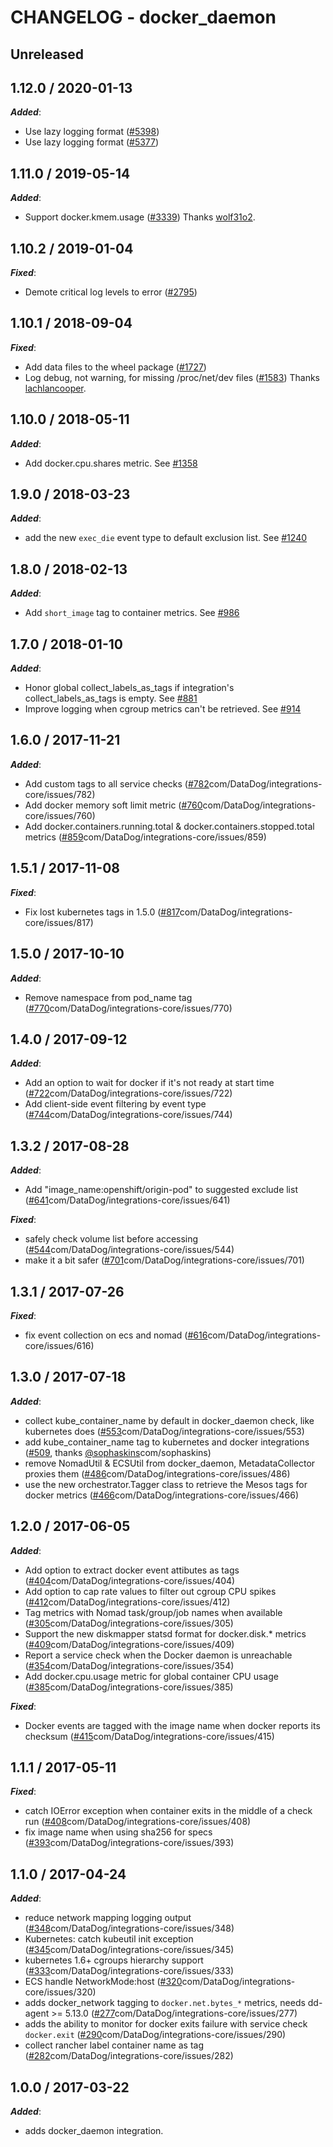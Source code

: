 # CHANGELOG - docker_daemon

## Unreleased

## 1.12.0 / 2020-01-13

***Added***:

* Use lazy logging format ([#5398](https://github.com/DataDog/integrations-core/pull/5398))
* Use lazy logging format ([#5377](https://github.com/DataDog/integrations-core/pull/5377))

## 1.11.0 / 2019-05-14

***Added***:

* Support docker.kmem.usage ([#3339](https://github.com/DataDog/integrations-core/pull/3339)) Thanks [wolf31o2](https://github.com/wolf31o2).

## 1.10.2 / 2019-01-04

***Fixed***:

* Demote critical log levels to error ([#2795](https://github.com/DataDog/integrations-core/pull/2795))

## 1.10.1 / 2018-09-04

***Fixed***:

* Add data files to the wheel package ([#1727](https://github.com/DataDog/integrations-core/pull/1727))
* Log debug, not warning, for missing /proc/net/dev files ([#1583](https://github.com/DataDog/integrations-core/pull/1583)) Thanks [lachlancooper](https://github.com/lachlancooper).

## 1.10.0 / 2018-05-11

***Added***:

* Add docker.cpu.shares metric. See [#1358]()

## 1.9.0 / 2018-03-23

***Added***:

* add the new `exec_die` event type to default exclusion list. See [#1240]()

## 1.8.0 / 2018-02-13

***Added***:

* Add `short_image` tag to container metrics. See [#986]()

## 1.7.0 / 2018-01-10

***Added***:

* Honor global collect_labels_as_tags if integration's collect_labels_as_tags is empty. See [#881]()
* Improve logging when cgroup metrics can't be retrieved. See [#914]()

## 1.6.0 / 2017-11-21

***Added***:

* Add custom tags to all service checks ([#782](https://github)com/DataDog/integrations-core/issues/782)
* Add docker memory soft limit metric ([#760](https://github)com/DataDog/integrations-core/issues/760)
* Add docker.containers.running.total & docker.containers.stopped.total metrics ([#859](https://github)com/DataDog/integrations-core/issues/859)

## 1.5.1 / 2017-11-08

***Fixed***:

* Fix lost kubernetes tags in 1.5.0 ([#817](https://github)com/DataDog/integrations-core/issues/817)

## 1.5.0 / 2017-10-10

***Added***:

* Remove namespace from pod_name tag ([#770](https://github)com/DataDog/integrations-core/issues/770)

## 1.4.0 / 2017-09-12

***Added***:

* Add an option to wait for docker if it's not ready at start time ([#722](https://github)com/DataDog/integrations-core/issues/722)
* Add client-side event filtering by event type ([#744](https://github)com/DataDog/integrations-core/issues/744)

## 1.3.2 / 2017-08-28

***Added***:

* Add "image_name:openshift/origin-pod" to suggested exclude list ([#641](https://github)com/DataDog/integrations-core/issues/641)

***Fixed***:

* safely check volume list before accessing ([#544](https://github)com/DataDog/integrations-core/issues/544)
* make it a bit safer ([#701](https://github)com/DataDog/integrations-core/issues/701)

## 1.3.1 / 2017-07-26

***Fixed***:

* fix event collection on ecs and nomad ([#616](https://github)com/DataDog/integrations-core/issues/616)

## 1.3.0 / 2017-07-18

***Added***:

* collect kube_container_name by default in docker_daemon check, like kubernetes does ([#553](https://github)com/DataDog/integrations-core/issues/553)
* add kube_container_name tag to kubernetes and docker integrations ([#509](https://github.com/DataDog/integrations-core/issues/509), thanks [@sophaskins](https://github)com/sophaskins)
* remove NomadUtil & ECSUtil from docker_daemon, MetadataCollector proxies them ([#486](https://github)com/DataDog/integrations-core/issues/486)
* use the new orchestrator.Tagger class to retrieve the Mesos tags for docker metrics ([#466](https://github)com/DataDog/integrations-core/issues/466)

## 1.2.0 / 2017-06-05

***Added***:

* Add option to extract docker event attibutes as tags ([#404](https://github)com/DataDog/integrations-core/issues/404)
* Add option to cap rate values to filter out cgroup CPU spikes ([#412](https://github)com/DataDog/integrations-core/issues/412)
* Tag metrics with Nomad task/group/job names when available ([#305](https://github)com/DataDog/integrations-core/issues/305)
* Support the new diskmapper statsd format for docker.disk.* metrics ([#409](https://github)com/DataDog/integrations-core/issues/409)
* Report a service check when the Docker daemon is unreachable ([#354](https://github)com/DataDog/integrations-core/issues/354)
* Add docker.cpu.usage metric for global container CPU usage ([#385](https://github)com/DataDog/integrations-core/issues/385)

***Fixed***:

* Docker events are tagged with the image name when docker reports its checksum ([#415](https://github)com/DataDog/integrations-core/issues/415)

## 1.1.1 / 2017-05-11

***Fixed***:

* catch IOError exception when container exits in the middle of a check run ([#408](https://github)com/DataDog/integrations-core/issues/408)
* fix image name when using sha256 for specs ([#393](https://github)com/DataDog/integrations-core/issues/393)

## 1.1.0 / 2017-04-24

***Added***:

* reduce network mapping logging output ([#348](https://github)com/DataDog/integrations-core/issues/348)
* Kubernetes: catch kubeutil init exception ([#345](https://github)com/DataDog/integrations-core/issues/345)
* kubernetes 1.6+ cgroups hierarchy support ([#333](https://github)com/DataDog/integrations-core/issues/333)
* ECS handle NetworkMode:host ([#320](https://github)com/DataDog/integrations-core/issues/320)
* adds docker_network tagging to `docker.net.bytes_*` metrics, needs dd-agent >= 5.13.0 ([#277](https://github)com/DataDog/integrations-core/issues/277)
* adds the ability to monitor for docker exits failure with service check `docker.exit` ([#290](https://github)com/DataDog/integrations-core/issues/290)
* collect rancher label container name as tag ([#282](https://github)com/DataDog/integrations-core/issues/282)

## 1.0.0 / 2017-03-22

***Added***:

* adds docker_daemon integration.

